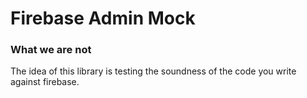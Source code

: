 # Firebase Admin Mock

### What we are not

The idea of this library is testing the soundness of the code you write against firebase.
